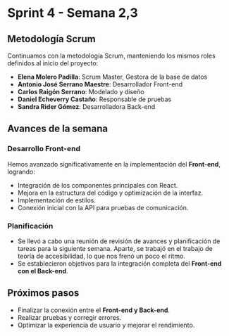 # Sprint 4 - Semana 2,3

## Metodología Scrum

Continuamos con la metodología Scrum, manteniendo los mismos roles definidos al inicio del proyecto:

- **Elena Molero Padilla**: Scrum Master, Gestora de la base de datos  
- **Antonio José Serrano Maestre**: Desarrollador Front-end  
- **Carlos Raigón Serrano**: Modelado y diseño  
- **Daniel Echeverry Castaño**: Responsable de pruebas  
- **Sandra Rider Gómez**: Desarrolladora Back-end  

## Avances de la semana

### Desarrollo Front-end
Hemos avanzado significativamente en la implementación del **Front-end**, logrando:
- Integración de los componentes principales con React.
- Mejora en la estructura del código y optimización de la interfaz.
- Implementación de estilos.
- Conexión inicial con la API para pruebas de comunicación.

### Planificación
- Se llevó a cabo una reunión de revisión de avances y planificación de tareas para la siguiente semana. Aparte, se trabajó en el trabajo de teoría de accesibilidad, lo que nos frenó un poco el ritmo.
- Se establecieron objetivos para la integración completa del **Front-end con el Back-end**.

## Próximos pasos
- Finalizar la conexión entre el **Front-end y Back-end**.
- Realizar pruebas y corregir errores.
- Optimizar la experiencia de usuario y mejorar el rendimiento.

